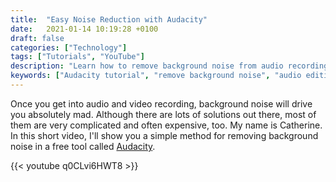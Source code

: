 ```yaml
---
title:  "Easy Noise Reduction with Audacity"
date:   2021-01-14 10:19:28 +0100
draft: false
categories: ["Technology"]
tags: ["Tutorials", "YouTube"]
description: "Learn how to remove background noise from audio recordings using the free software Audacity. This simple tutorial shows you an easy method to clean up your audio without expensive tools or complicated processes."
keywords: ["Audacity tutorial", "remove background noise", "audio editing", "free audio software", "noise removal", "clean audio recording", "Audacity noise reduction", "podcast editing"]
---
```


Once you get into audio and video recording, background noise will drive you absolutely mad. Although there are lots of solutions out there, most of them are very complicated and often expensive, too. My name is Catherine. In this short video, I'll show you a simple method for removing background noise in a free tool called [Audacity](https://www.audacityteam.org/).

{{< youtube q0CLvi6HWT8 >}} 